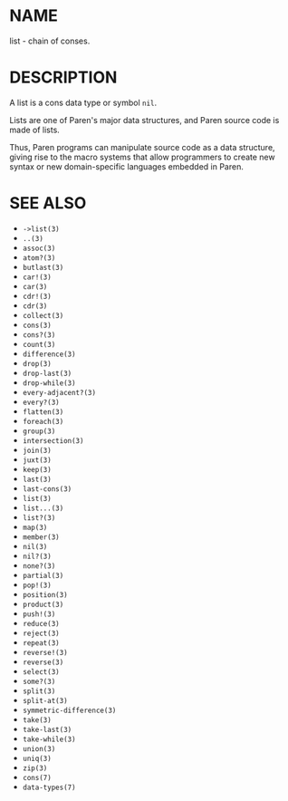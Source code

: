 # NAME
list - chain of conses.

# DESCRIPTION
A list is a cons data type or symbol `nil`.

Lists are one of Paren's major data structures, and Paren source code is made of lists.

Thus, Paren programs can manipulate source code as a data structure, giving rise to the macro systems that allow programmers to create new syntax or new domain-specific languages embedded in Paren.

# SEE ALSO
- `->list(3)`
- `..(3)`
- `assoc(3)`
- `atom?(3)`
- `butlast(3)`
- `car!(3)`
- `car(3)`
- `cdr!(3)`
- `cdr(3)`
- `collect(3)`
- `cons(3)`
- `cons?(3)`
- `count(3)`
- `difference(3)`
- `drop(3)`
- `drop-last(3)`
- `drop-while(3)`
- `every-adjacent?(3)`
- `every?(3)`
- `flatten(3)`
- `foreach(3)`
- `group(3)`
- `intersection(3)`
- `join(3)`
- `juxt(3)`
- `keep(3)`
- `last(3)`
- `last-cons(3)`
- `list(3)`
- `list...(3)`
- `list?(3)`
- `map(3)`
- `member(3)`
- `nil(3)`
- `nil?(3)`
- `none?(3)`
- `partial(3)`
- `pop!(3)`
- `position(3)`
- `product(3)`
- `push!(3)`
- `reduce(3)`
- `reject(3)`
- `repeat(3)`
- `reverse!(3)`
- `reverse(3)`
- `select(3)`
- `some?(3)`
- `split(3)`
- `split-at(3)`
- `symmetric-difference(3)`
- `take(3)`
- `take-last(3)`
- `take-while(3)`
- `union(3)`
- `uniq(3)`
- `zip(3)`
- `cons(7)`
- `data-types(7)`
